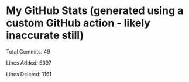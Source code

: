 
# My GitHub Stats (generated using a custom GitHub action - likely inaccurate still)

Total Commits: 49

Lines Added: 5697

Lines Deleted: 1161
    